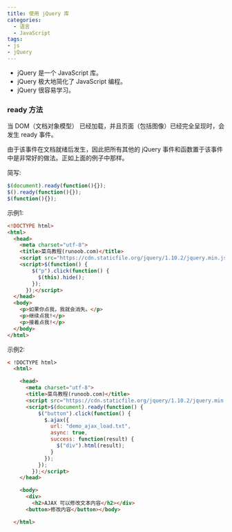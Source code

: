 ```yaml
---
title: 使用 jQuery 库
categories:
  - 语言
  - JavaScript
tags:
- js
- jQuery
---
```


* jQuery 是一个 JavaScript 库。
* jQuery 极大地简化了 JavaScript 编程。
* jQuery 很容易学习。

### ready 方法

当 DOM（文档对象模型） 已经加载，并且页面（包括图像）已经完全呈现时，会发生 ready 事件。

由于该事件在文档就绪后发生，因此把所有其他的 jQuery 事件和函数置于该事件中是非常好的做法。正如上面的例子中那样。

简写:

```js
$(document).ready(function(){});
$().ready(function(){});
$(function(){});
```

示例1:

```html
<!DOCTYPE html>
<html>
  <head>
    <meta charset="utf-8">
    <title>菜鸟教程(runoob.com)</title>
    <script src="https://cdn.staticfile.org/jquery/1.10.2/jquery.min.js"></script>
    <script>$(function() {
        $("p").click(function() {
          $(this).hide();
        });
      });</script>
  </head>
  <body>
    <p>如果你点我，我就会消失。</p>
    <p>继续点我!</p>
    <p>接着点我!</p>
  </body>
</html>
```

示例2:

```html
< !DOCTYPE html>
  <html>

    <head>
      <meta charset="utf-8">
      <title>菜鸟教程(runoob.com)</title>
      <script src="https://cdn.staticfile.org/jquery/1.10.2/jquery.min.js"></script>
      <script>$(document).ready(function() {
          $("button").click(function() {
            $.ajax({
              url: "demo_ajax_load.txt",
              async: true,
              success: function(result) {
                $("div").html(result);
              }
            });
          });
        });</script>
    </head>

    <body>
      <div>
        <h2>AJAX 可以修改文本内容</h2></div>
      <button>修改内容</button></body>

  </html>
```
